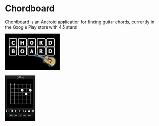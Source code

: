 # Chordboard
Chordboard is an Android application for finding guitar chords, currently in the Google Play store with 4.5 stars!

![](https://github.com/yetanotherchris/chordboard/blob/master/assets/180x120.png)

![](https://github.com/yetanotherchris/chordboard/blob/master/assets/screenshot.png)
